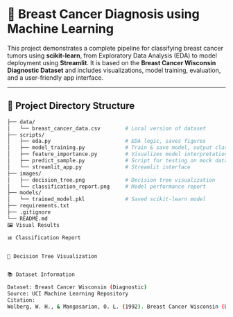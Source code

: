 # 🧠 Breast Cancer Diagnosis using Machine Learning

This project demonstrates a complete pipeline for classifying breast cancer tumors using **scikit-learn**, from Exploratory Data Analysis (EDA) to model deployment using **Streamlit**. It is based on the **Breast Cancer Wisconsin Diagnostic Dataset** and includes visualizations, model training, evaluation, and a user-friendly app interface.

---

## 📁 Project Directory Structure

```bash
├── data/
│   └── breast_cancer_data.csv        # Local version of dataset
├── scripts/
│   ├── eda.py                        # EDA logic, saves figures
│   ├── model_training.py             # Train & save model, output classification report
│   ├── feature_importance.py         # Visualizes model interpretation
│   ├── predict_sample.py             # Script for testing on mock data
│   └── streamlit_app.py              # Streamlit interface
├── images/
│   ├── decision_tree.png             # Decision tree visualization
│   └── classification_report.png     # Model performance report
├── models/
│   └── trained_model.pkl             # Saved scikit-learn model
├── requirements.txt
├── .gitignore
└── README.md
🖼️ Visual Results

📊 Classification Report


🌲 Decision Tree Visualization


📚 Dataset Information

Dataset: Breast Cancer Wisconsin (Diagnostic)
Source: UCI Machine Learning Repository
Citation:
Wolberg, W. H., & Mangasarian, O. L. (1992). Breast Cancer Wisconsin (Diagnostic) Data Set. UCI Machine Learning Repository. Retrieved from https://archive.ics.uci.edu/dataset/17/breast+cancer+wisconsin+diagnostic




